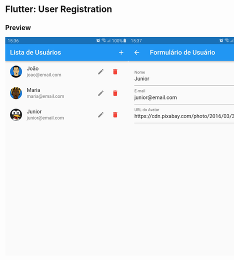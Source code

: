 # Flutter: User Registration

## Preview

<p style="display: flex; flex-direction: row; justify-content: space-evenly;">
  <img src="assets/images/preview1.jpeg" height="700" />
  <img src="assets/images/preview2.jpeg" height="700" />
</p>
